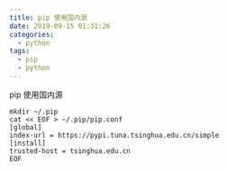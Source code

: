 ```yaml
---
title: pip 使用国内源
date: 2019-09-15 01:31:26
categories:
  - python
tags:
  - pip
  - python
---
```


pip 使用国内源
<!--more-->


```
mkdir ~/.pip
cat << EOF > ~/.pip/pip.conf
[global]
index-url = https://pypi.tuna.tsinghua.edu.cn/simple
[install]
trusted-host = tsinghua.edu.cn
EOF
```
